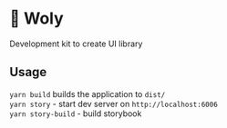 # 🐣 Woly

Development kit to create UI library

## Usage

`yarn build` builds the application to `dist/`  
`yarn story` - start dev server on `http://localhost:6006`  
`yarn story-build` - build storybook
